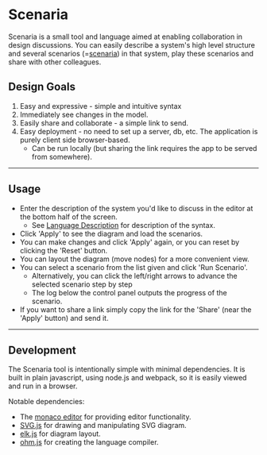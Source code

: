 

# Scenaria

Scenaria is a small tool and language aimed at enabling collaboration in design discussions.
You can easily describe a system's high level structure and several scenarios (=[scenaria](https://en.wiktionary.org/wiki/scenaria)) in that system, play these scenarios and share with other colleagues.

## Design Goals

1. Easy and expressive - simple and intuitive syntax
2. Immediately see changes in the model.
3. Easily share and collaborate - a simple link to send.
4. Easy deployment - no need to set up a server, db, etc. The application is purely client side browser-based.
    - Can be run locally (but sharing the link requires the app to be served from somewhere).

----

## Usage

- Enter the description of the system you'd like to discuss in the editor at the bottom half of the screen.
    - See [Language Description](./docs/Language.md) for description of the syntax.
- Click 'Apply' to see the diagram and load the scenarios.
 - You can make changes and click 'Apply' again, or you can reset by clicking the 'Reset' button.
- You can layout the diagram (move nodes) for a more convenient view.
- You can select a scenario from the list given and click 'Run Scenario'.
    - Alternatively, you can click the left/right arrows to advance the selected scenario step by step
    - The log below the control panel outputs the progress of the scenario.
- If you want to share a link simply copy the link for the 'Share' (near the 'Apply' button) and send it.
----

## Development

The Scenaria tool is intentionally simple with minimal dependencies.
It is built in plain javascript, using node.js and webpack, so it is easily viewed and run in a browser.

Notable dependencies:
- The [monaco editor](https://microsoft.github.io/monaco-editor/) for providing editor functionality.
- [SVG.js](https://svgjs.dev/docs/3.0/) for drawing and manipulating SVG diagram.
- [elk.js](https://github.com/kieler/elkjs) for diagram layout.
- [ohm.js](https://ohmjs.org/) for creating the language compiler.